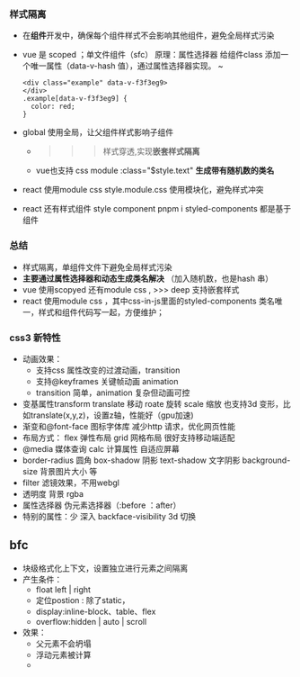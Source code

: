 ### 样式隔离
- 在**组件**开发中，确保每个组件样式不会影响其他组件，避免全局样式污染

- vue 是 scoped ；单文件组件（sfc）
  原理：属性选择器
  给组件class 添加一个唯一属性（data-v-hash 值），通过属性选择器实现。
  ~ 
  
  ```vue
  <div class="example" data-v-f3f3eg9>
  </div>
  .example[data-v-f3f3eg9] {
    color: red;
  }
  ```

- global 使用全局，让父组件样式影响子组件
  - >>> 样式穿透,实现**嵌套样式隔离**
  - vue也支持 css module
    :class="$style.text"
    **生成带有随机数的类名**

- react 使用module css
  style.module.css 使用模块化，避免样式冲突
- react 还有样式组件 style component
  pnpm i styled-components
  都是基于组件
### 总结
- 样式隔离，单组件文件下避免全局样式污染
- **主要通过属性选择器和动态生成类名解决**
  （加入随机数，也是hash 串）
- vue 使用scopyed 还有module css , >>> deep 支持嵌套样式
- react 使用module css ，其中css-in-js里面的styled-components
  类名唯一，样式和组件代码写一起，方便维护；

### css3 新特性
- 动画效果：
  - 支持css 属性改变的过渡动画，transition
  - 支持@keyframes 关键帧动画 animation
  - transition 简单，animation 复杂但动画可控
- 变基属性transform 
  translate 移动 roate 旋转 scale 缩放
  也支持3d 变形，比如translate(x,y,z)，设置z轴，性能好（gpu加速)
- 渐变和@font-face 图标字体库
  减少http 请求，优化网页性能
- 布局方式：
  flex 弹性布局
  grid 网格布局
  很好支持移动端适配
- @media 媒体查询 calc 计算属性
  自适应屏幕
- border-radius 圆角 box-shadow 阴影 text-shadow 文字阴影
  background-size 背景图片大小 等
- filter 滤镜效果，不用webgl
- 透明度 背景 rgba
- 属性选择器 伪元素选择器（:before ：after）
- 特别的属性：少 深入 
  backface-visibility 3d 切换
  
## bfc
- 块级格式化上下文，设置独立进行元素之间隔离
- 产生条件：
  - float left | right
  - 定位postion : 除了static，
  - display:inline-block、table、flex 
  - overflow:hidden | auto | scroll 
- 效果：
  - 父元素不会坍塌
  - 浮动元素被计算
  - 
